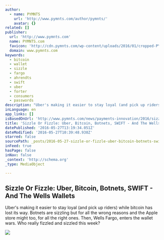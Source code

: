 ```yaml
---
author:
  - name: PYMNTS
    url: 'http://www.pymnts.com/author/pymnts/'
    avatar: {}
related: []
publisher:
  url: 'http://www.pymnts.com'
  name: PYMNTS.com
  favicon: 'http://cdn.pymnts.com/wp-content/uploads/2016/01/cropped-PYMNTS-Favicon1-192x192.jpg'
  domain: www.pymnts.com
keywords:
  - bitcoin
  - wallet
  - sizzle
  - fargo
  - ahrendts
  - swift
  - uber
  - forter
  - consumers
  - passwords
description: "Uber's making it easier to stay loyal (and pick up riders) while bitcoin has lost its way. Botnets are sizzling but for all the wrong reasons and the Apple store might too, for all the right ones. Then, Wells Fargo, enters the wallet wars. Who really fizzled and sizzled this week?"
inLanguage: en
app_links: []
isBasedOnUrl: 'http://www.pymnts.com/news/payments-innovation/2016/sizzle-or-fizzle-uber-bitcoin-botnets-swift-wells-wallet/'
title: 'Sizzle Or Fizzle: Uber, Bitcoin, Botnets, SWIFT - And The Wells Wallets'
datePublished: '2016-05-27T13:19:34.051Z'
dateModified: '2016-05-27T10:39:48.938Z'
starred: false
sourcePath: _posts/2016-05-27-sizzle-or-fizzle-uber-bitcoin-botnets-swift-and-the-we.md
inFeed: true
hasPage: false
inNav: false
_context: 'http://schema.org'
_type: MediaObject

---
```

<article style=""><h1>Sizzle Or Fizzle: Uber, Bitcoin, Botnets, SWIFT - And The Wells Wallets</h1><p>Uber's making it easier to stay loyal (and pick up riders) while bitcoin has lost its way. Botnets are sizzling but for all the wrong reasons and the Apple store might too, for all the right ones. Then, Wells Fargo, enters the wallet wars. Who really fizzled and sizzled this week?</p><img src="http://cdn.pymnts.com/wp-content/uploads/2016/05/sizzle-or-fizzle-wells-fargo-mobile-wallet-1000x559.jpg" /></article>